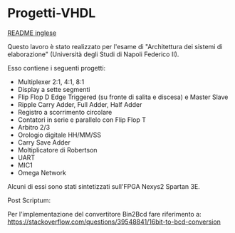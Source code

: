 # Progetti-VHDL

[README inglese](README.md)

Questo lavoro è stato realizzato per l'esame di "Architettura dei sistemi di elaborazione" (Università degli Studi di Napoli Federico II).

Esso contiene i seguenti progetti:

- Multiplexer 2:1, 4:1, 8:1
- Display a sette segmenti
- Flip Flop D Edge Triggered (su fronte di salita e discesa) e Master Slave
- Ripple Carry Adder, Full Adder, Half Adder
- Registro a scorrimento circolare
- Contatori in serie e parallelo con Flip Flop T
- Arbitro 2/3
- Orologio digitale HH/MM/SS
- Carry Save Adder
- Moltiplicatore di Robertson
- UART
- MIC1
- Omega Network

Alcuni di essi sono stati sintetizzati sull'FPGA Nexys2 Spartan 3E.


Post Scriptum:

Per l'implementazione del convertitore Bin2Bcd fare riferimento a:
https://stackoverflow.com/questions/39548841/16bit-to-bcd-conversion


